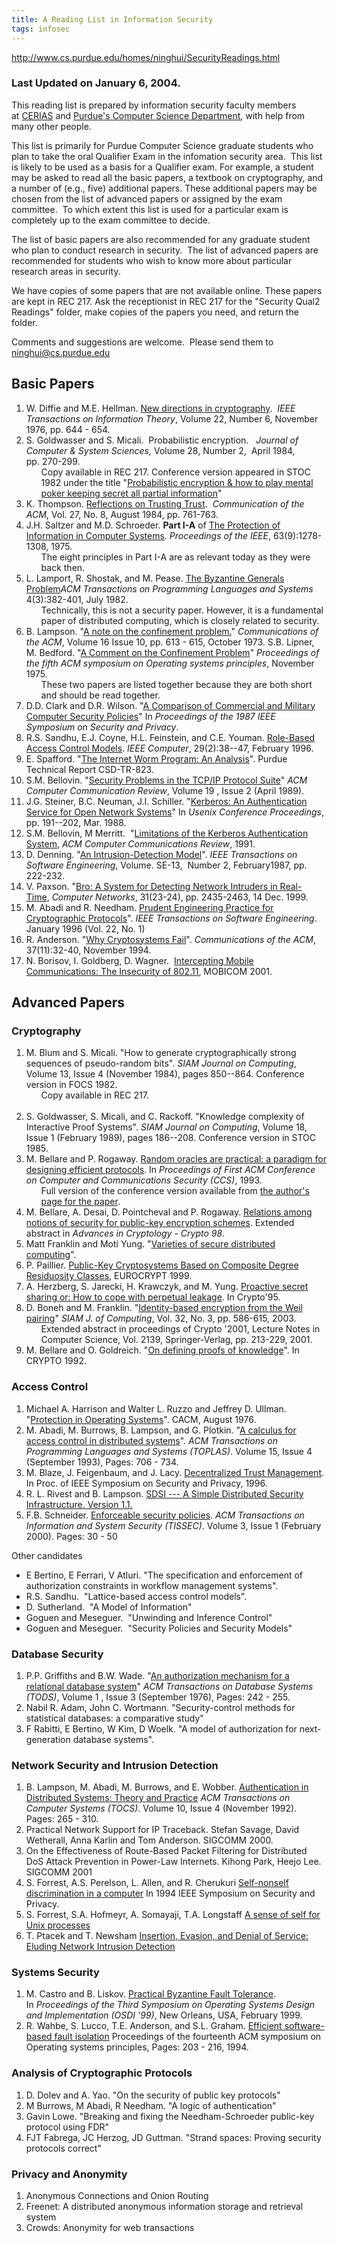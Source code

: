 ```yaml
---
title: A Reading List in Information Security
tags: infosec
---
```


http://www.cs.purdue.edu/homes/ninghui/SecurityReadings.html

<h3>Last Updated on January 6, 2004.</h3>
This reading list is prepared by information security faculty members at <a href="http://www.cerias.purdue.edu/">CERIAS</a> and <a href="http://www.cs.purdue.edu/">Purdue's Computer Science Department</a>, with help from many other people.

This list is primarily for Purdue Computer Science graduate students who plan to take the oral Qualifier Exam in the infomation security area.  This list is likely to be used as a basis for a Qualifier exam. For example, a student may be asked to read all the basic papers, a textbook on cryptography, and a number of (e.g., five) additional papers. These additional papers may be chosen from the list of advanced papers or assigned by the exam committee.  To which extent this list is used for a particular exam is completely up to the exam committee to decide.

The list of basic papers are also recommended for any graduate student who plan to conduct research in security.  The list of advanced papers are recommended for students who wish to know more about particular research areas in security.

We have copies of some papers that are not available online. These papers are kept in REC 217. Ask the receptionist in REC 217 for the "Security Qual2 Readings" folder, make copies of the papers you need, and return the folder.

Comments and suggestions are welcome.  Please send them to <a href="mailto:ninghui@cs.purdue.edu">ninghui@cs.purdue.edu</a>
<h2>Basic Papers</h2>
<ol>
    <li>W. Diffie and M.E. Hellman. <a href="http://dx.doi.org/10.1109/TIT.1976.1055638">New directions in cryptography</a>.  <em>IEEE Transactions on Information Theory</em>, Volume 22, Number 6, November 1976, pp. 644 - 654.</li>
    <li>S. Goldwasser and S. Micali.  Probabilistic encryption.   <em>Journal of Computer &amp; System Sciences,</em> Volume 28, Number 2,  April 1984, pp. 270-299.
<ul>Copy available in REC 217.
Conference version appeared in STOC 1982 under the title "<a href="http://portal.acm.org/citation.cfm?id=802212&amp;dl=ACM&amp;coll=portal">Probabilistic encryption &amp; how to play mental poker keeping secret all partial information</a>"</ul>
</li>
    <li>K. Thompson. <a href="http://www.acm.org/classics/sep95/">Reflections on Trusting Trust</a>.  <em>Communication of the ACM</em>, Vol. 27, No. 8, August 1984, pp. 761-763.</li>
    <li>J.H. Saltzer and M.D. Schroeder. <strong>Part I-A</strong> of <a href="http://www.cs.virginia.edu/~evans/cs551/saltzer/">The Protection of Information in Computer Systems</a>. <em>Proceedings of the IEEE</em>, 63(9):1278-1308, 1975.
<ul>The eight principles in Part I-A are as relevant today as they were back then.</ul>
</li>
    <li>L. Lamport, R. Shostak, and M. Pease. <a href="http://portal.acm.org/citation.cfm?id=357176">The Byzantine Generals Problem</a><em>ACM Transactions on Programming Languages and Systems</em> 4(3):382-401, July 1982.
<ul>Technically, this is not a security paper. However, it is a fundamental paper of distributed computing, which is closely related to security.</ul>
</li>
    <li>B. Lampson. "<a href="http://portal.acm.org/citation.cfm?id=362389">A note on the confinement problem.</a>" <em>Communications of the ACM</em>, Volume 16 Issue 10, pp. 613 - 615, October 1973.
S.B. Lipner, M. Bedford. "<a href="http://portal.acm.org/citation.cfm?id=806537">A Comment on the Confinement Problem</a>" <em>Proceedings of the fifth ACM symposium on Operating systems principles</em>, November 1975.
<ul>These two papers are listed together because they are both short and should be read together.</ul>
</li>
    <li>D.D. Clark and D.R. Wilson. "<a href="http://www.cs.rice.edu/~dwallach/courses/comp527_f2004/ClarkWilson87.pdf">A Comparison of Commercial and Military Computer Security Policies</a>" In <em>Proceedings of the 1987 IEEE Symposium on Security and Privacy</em>.</li>
    <li>R.S. Sandhu, E.J. Coyne, H.L. Feinstein, and C.E. Youman. <a href="http://www.list.gmu.edu/journals/computer/i94rbac(org).pdf">Role-Based Access Control Models</a>. <em>IEEE Computer</em>, 29(2):38--47, February 1996.</li>
    <li>E. Spafford. "<a href="http://www.cerias.purdue.edu/homes/spaf/tech-reps/823.pdf">The Internet Worm Program: An Analysis</a>". Purdue Technical Report CSD-TR-823.</li>
    <li>S.M. Bellovin. "<a href="http://doi.acm.org/10.1145/378444.378449">Security Problems in the TCP/IP Protocol Suite</a>" <em>ACM Computer Communication Review</em>, Volume 19 , Issue 2 (April 1989).</li>
    <li>J.G. Steiner, B.C. Neuman, J.I. Schiller. "<a href="ftp://athena-dist.mit.edu/pub/kerberos/doc/usenix.PS">Kerberos: An Authentication Service for Open Network Systems</a>" In <em>Usenix Conference Proceedings</em>, pp. 191--202, Mar. 1988.</li>
    <li>S.M. Bellovin, M Merritt.  "<a href="http://portal.acm.org/citation.cfm?id=381906.381946">Limitations of the Kerberos Authentication System</a>, <em>ACM Computer Communications Review</em>, 1991.</li>
    <li>D. Denning. "<a href="http://www.cs.georgetown.edu/~denning/infosec/ids-model.rtf">An Intrusion-Detection Model</a>". <em>IEEE Transactions on Software Engineering</em>, Volume. SE-13,  Number 2, February1987, pp. 222-232.</li>
    <li>V. Paxson. "<a href="ftp://ftp.ee.lbl.gov/papers/bro-CN99.ps.gz">Bro: A System for Detecting Network Intruders in Real-Time</a><a>, <em>Computer Networks</em>, 31(23-24), pp. 2435-2463, 14 Dec. 1999.</a></li>
    <li><a>M. Abadi and R. Needham. </a><a href="http://ieeexplore.ieee.org/iel1/32/10294/00481513.pdf">Prudent Engineering Practice for Cryptographic Protocols</a>". <em>IEEE Transactions on Software Engineering</em>. January 1996 (Vol. 22, No. 1)</li>
    <li>R. Anderson. "<a href="http://www.cl.cam.ac.uk/ftp/users/rja14/wcf.pdf">Why Cryptosystems Fail</a>". <em>Communications of the ACM</em>, 37(11):32-40, November 1994.</li>
    <li>N. Borisov, I. Goldberg, D. Wagner.  <a href="http://portal.acm.org/citation.cfm?id=381695">Intercepting Mobile Communications: The Insecurity of 802.11</a>, MOBICOM 2001.</li>
</ol>

<h2>Advanced Papers</h2>
<h3>Cryptography</h3>
<ol>
    <li>M. Blum and S. Micali. "How to generate cryptographically strong sequences of pseudo-random bits". <em>SIAM Journal on Computing</em>, Volume 13, Issue 4 (November 1984), pages 850--864. Conference version in FOCS 1982.
<ul>Copy available in REC 217.</ul>
&nbsp;</li>
    <li>S. Goldwasser, S. Micali, and C. Rackoff. "Knowledge complexity of Interactive Proof Systems". <em>SIAM Journal on Computing</em>, Volume 18, Issue 1 (February 1989), pages 186--208. Conference version in STOC 1985.</li>
    <li>M. Bellare and P. Rogaway. <a href="http://portal.acm.org/citation.cfm?id=168588.168596">Random oracles are practical: a paradigm for designing efficient protocols</a>. In <em>Proceedings of First ACM Conference on Computer and Communications Security (CCS)</em>, 1993.
<ul>Full version of the conference version available from <a href="http://www-cse.ucsd.edu/users/mihir/papers/ro.html">the author's page for the paper</a>.</ul>
</li>
    <li>M. Bellare, A. Desai, D. Pointcheval and P. Rogaway. <a href="http://www-cse.ucsd.edu/users/mihir/papers/relations.html">Relations among notions of security for public-key encryption schemes</a>. Extended abstract in <em>Advances in Cryptology - Crypto 98</em>.</li>
    <li>Matt Franklin and Moti Yung. "<a href="http://citeseer.ist.psu.edu/49361.html">Varieties of secure distributed computing</a>".</li>
    <li>P. Paillier. <a href="http://www.gemplus.com/smart/rd/publications/pdf/Pai99pai.pdf">Public-Key Cryptosystems Based on Composite Degree Residuosity Classes</a>, EUROCRYPT 1999.</li>
    <li>A. Herzberg, S. Jarecki, H. Krawczyk, and M. Yung. <a href="http://www.research.ibm.com/security/pss.ps">Proactive secret sharing or: How to cope with perpetual leakage</a>. In Crypto'95.</li>
    <li>D. Boneh and M. Franklin. "<a href="http://crypto.stanford.edu/~dabo/papers/ibe.pdf">Identity-based encryption from the Weil pairing</a>" <em>SIAM J. of Computing</em>, Vol. 32, No. 3, pp. 586-615, 2003.
<ul>Extended abstract in proceedings of Crypto '2001, Lecture Notes in Computer Science, Vol. 2139, Springer-Verlag, pp. 213-229, 2001.</ul>
</li>
    <li>M. Bellare and O. Goldreich. "<a href="http://www-cse.ucsd.edu/users/mihir/papers/pok.html">On defining proofs of knowledge</a>". In CRYPTO 1992.</li>
</ol>

<h3>Access Control</h3>
<ol>
    <li>Michael A. Harrison and Walter L. Ruzzo and Jeffrey D. Ullman. "<a href="http://portal.acm.org/citation.cfm?id=360333">Protection in Operating Systems</a>". CACM, August 1976.</li>
    <li>M. Abadi, M. Burrows, B. Lampson, and G. Plotkin. "<a href="http://portal.acm.org/citation.cfm?id=155225">A calculus for access control in distributed systems</a>". <em>ACM Transactions on Programming Languages and Systems (TOPLAS)</em>. Volume 15, Issue 4 (September 1993), Pages: 706 - 734.</li>
    <li>M. Blaze, J. Feigenbaum, and J. Lacy. <a href="http://www.crypto.com/papers/policymaker.pdf">Decentralized Trust Management</a>. In Proc. of IEEE Symposium on Security and Privacy, 1996.</li>
    <li>R. L. Rivest and B. Lampson. <a href="http://theory.lcs.mit.edu/~rivest/sdsi11.html">SDSI --- A Simple Distributed Security Infrastructure. Version 1.1.</a></li>
    <li>F.B. Schneider. <a href="http://portal.acm.org/citation.cfm?id=353382">Enforceable security policies</a>. <em>ACM Transactions on Information and System Security (TISSEC)</em>. Volume 3, Issue 1 (February 2000). Pages: 30 - 50</li>
</ol>
Other candidates
<ul>
    <li>E Bertino, E Ferrari, V Atluri. "The specification and enforcement of authorization constraints in workflow management systems".</li>
    <li>R.S. Sandhu.  "Lattice-based access control models".</li>
    <li>D. Sutherland.  "A Model of Information"</li>
    <li>Goguen and Meseguer.  "Unwinding and Inference Control"</li>
    <li>Goguen and Meseguer.  "Security Policies and Security Models"</li>
</ul>

<h3>Database Security</h3>
<ol>
    <li>P.P. Griffiths and B.W. Wade. "<a href="http://portal.acm.org/citation.cfm?id=320473.320482">An authorization mechanism for a relational database system</a>" <em>ACM Transactions on Database Systems (TODS)</em>, Volume 1 , Issue 3 (September 1976), Pages: 242 - 255.</li>
    <li>Nabil R. Adam, John C. Wortmann. "Security-control methods for statistical databases: a comparative study"</li>
    <li>F Rabitti, E Bertino, W Kim, D Woelk. "A model of authorization for next-generation database systems".</li>
</ol>

<h3>Network Security and Intrusion Detection</h3>
<ol>
    <li>B. Lampson, M. Abadi, M. Burrows, and E. Wobber. <a href="http://portal.acm.org/citation.cfm?id=138874">Authentication in Distributed Systems: Theory and Practice</a> <em>ACM Transactions on Computer Systems (TOCS)</em>. Volume 10, Issue 4 (November 1992). Pages: 265 - 310.</li>
        <li>Practical Network Support for IP Traceback. Stefan Savage, David Wetherall, Anna Karlin and Tom Anderson. SIGCOMM 2000.</li>
    <li>On the Effectiveness of Route-Based Packet Filtering for Distributed DoS Attack Prevention in Power-Law Internets. Kihong Park, Heejo Lee. SIGCOMM 2001</li>
    <li>S. Forrest, A.S. Perelson, L. Allen, and R. Cherukuri <a href="http://www.cs.unm.edu/~forrest/publications/virus.pdf">Self-nonself discrimination in a computer</a> In 1994 IEEE Symposium on Security and Privacy.</li>
    <li>S. Forrest, S.A. Hofmeyr, A. Somayaji, T.A. Longstaff <a href="http://www.cs.unm.edu/~immsec/publications/ieee-sp-96-unix.pdf">A sense of self for Unix processes</a></li>
    <li>T. Ptacek and T. Newsham <a href="http://insecure.org/stf/secnet_ids/secnet_ids.html">Insertion, Evasion, and Denial of Service: Eluding Network Intrusion Detection</a></li>
</ol>

<h3>Systems Security</h3>
<ol>
    <li>M. Castro and B. Liskov. <a href="http://pmg.csail.mit.edu/papers/osdi99.pdf">Practical Byzantine Fault Tolerance</a>. In <em>Proceedings of the Third Symposium on Operating Systems Design and Implementation (OSDI '99)</em>, New Orleans, USA, February 1999.</li>
    <li>R. Wahbe, S. Lucco, T.E. Anderson, and S.L. Graham. <a href="http://portal.acm.org/citation.cfm?id=168619.168635">Efficient software-based fault isolation</a> Proceedings of the fourteenth ACM symposium on Operating systems principles, Pages: 203 - 216, 1994.</li>
</ol>

<h3>Analysis of Cryptographic Protocols</h3>
<ol>
    <li>D. Dolev and A. Yao. "On the security of public key protocols"</li>
    <li>M Burrows, M Abadi, R Needham. "A logic of authentication"</li>
    <li>Gavin Lowe. "Breaking and fixing the Needham-Schroeder public-key protocol using FDR"</li>
    <li>FJT Fabrega, JC Herzog, JD Guttman. "Strand spaces: Proving security protocols correct"</li>
</ol>

<h3>Privacy and Anonymity</h3>
<ol>
    <li>Anonymous Connections and Onion Routing</li>
    <li>Freenet: A distributed anonymous information storage and retrieval system</li>
    <li>Crowds: Anonymity for web transactions</li>
</ol>
<div>
</div>
